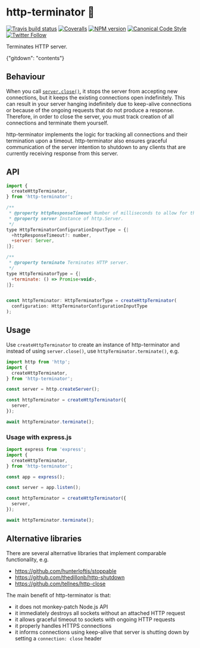 # http-terminator 🦾

[![Travis build status](http://img.shields.io/travis/gajus/http-terminator/master.svg?style=flat-square)](https://travis-ci.org/gajus/http-terminator)
[![Coveralls](https://img.shields.io/coveralls/gajus/http-terminator.svg?style=flat-square)](https://coveralls.io/github/gajus/http-terminator)
[![NPM version](http://img.shields.io/npm/v/http-terminator.svg?style=flat-square)](https://www.npmjs.org/package/http-terminator)
[![Canonical Code Style](https://img.shields.io/badge/code%20style-canonical-blue.svg?style=flat-square)](https://github.com/gajus/canonical)
[![Twitter Follow](https://img.shields.io/twitter/follow/kuizinas.svg?style=social&label=Follow)](https://twitter.com/kuizinas)

Terminates HTTP server.

{"gitdown": "contents"}

## Behaviour

When you call [`server.close()`](https://nodejs.org/api/http.html#http_server_close_callback), it stops the server from accepting new connections, but it keeps the existing connections open indefinitely. This can result in your server hanging indefinitely due to keep-alive connections or because of the ongoing requests that do not produce a response. Therefore, in order to close the server, you must track creation of all connections and terminate them yourself.

http-terminator implements the logic for tracking all connections and their termination upon a timeout. http-terminator also ensures graceful communication of the server intention to shutdown to any clients that are currently receiving response from this server.

## API

```js
import {
  createHttpTerminator,
} from 'http-terminator';

/**
 * @property httpResponseTimeout Number of milliseconds to allow for the active sockets to complete serving the response (default: 1000).
 * @property server Instance of http.Server.
 */
type HttpTerminatorConfigurationInputType = {|
  +httpResponseTimeout?: number,
  +server: Server,
|};

/**
 * @property terminate Terminates HTTP server.
 */
type HttpTerminatorType = {|
  +terminate: () => Promise<void>,
|};


const httpTerminator: HttpTerminatorType = createHttpTerminator(
  configuration: HttpTerminatorConfigurationInputType
);

```

## Usage

Use `createHttpTerminator` to create an instance of http-terminator and instead of using `server.close()`, use `httpTerminator.terminate()`, e.g.

```js
import http from 'http';
import {
  createHttpTerminator,
} from 'http-terminator';

const server = http.createServer();

const httpTerminator = createHttpTerminator({
  server,
});

await httpTerminator.terminate();

```

### Usage with express.js

```js
import express from 'express';
import {
  createHttpTerminator,
} from 'http-terminator';

const app = express();

const server = app.listen();

const httpTerminator = createHttpTerminator({
  server,
});

await httpTerminator.terminate();

```

## Alternative libraries

There are several alternative libraries that implement comparable functionality, e.g.

* https://github.com/hunterloftis/stoppable
* https://github.com/thedillonb/http-shutdown
* https://github.com/tellnes/http-close

The main benefit of http-terminator is that:

* it does not monkey-patch Node.js API
* it immediately destroys all sockets without an attached HTTP request
* it allows graceful timeout to sockets with ongoing HTTP requests
* it properly handles HTTPS connections
* it informs connections using keep-alive that server is shutting down by setting a `connection: close` header
